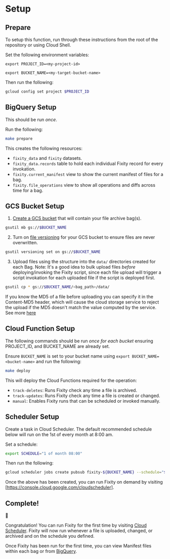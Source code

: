 # Setup
## Prepare
To setup this function, run through these instructions from the root of the repository or using Cloud Shell.

Set the following environment variables:
```
export PROJECT_ID=<my-project-id>
```
```
export BUCKET_NAME=<my-target-bucket-name>
```
Then run the following:
```bash
gcloud config set project $PROJECT_ID
```


## BigQuery Setup
This should be run *once*.

Run the following:
```bash
make prepare
```
This creates the following resources:
* `fixity_data` and `fixity` datasets.
* `fixity_data.records` table to hold each individual Fixity record for every invokation.
* `fixity.current_manifest` view to show the current manifest of files for a bag.
* `fixity.file_operations` view to show all operations and diffs across time for a bag.

## GCS Bucket Setup
1. [Create a GCS bucket](https://cloud.google.com/storage/docs/creating-buckets#storage-create-bucket-gsutil) that will contain your file archive bag(s).
```bash
gsutil mb gs://$BUCKET_NAME
```
2. Turn on [file versioning](https://cloud.google.com/storage/docs/object-versioning) for your GCS bucket to ensure files are never overwritten.
```bash
gsutil versioning set on gs://$BUCKET_NAME
```
3. Upload files using the structure into the `data/` directories created for each Bag. Note: It's a good idea to bulk upload files _before_ deploying/invoking the Fixity script, since each file upload will trigger a script invokation for each uploaded file if the script is deployed first.
```bash
gsutil cp * gs://$BUCKET_NAME/<bag_path>/data/
```
If you know the MD5 of a file before uploading you can specify it in the Content-MD5 header, which will cause the cloud storage service to reject the upload if the MD5 doesn't match the value computed by the service. See more [here](https://cloud.google.com/storage/docs/gsutil/commands/cp#checksum-validation)

## Cloud Function Setup
The following commands should be run *once for each bucket* ensuring PROJECT_ID, and BUCKET_NAME are already set.

Ensure `BUCKET_NAME` is set to your bucket name using `export BUCKET_NAME=<bucket-name>` and run the following:
```bash
make deploy
```
This will deploy the Cloud Functions required for the operation:

* `track-deletes`: Runs Fixity check any time a file is archived.
* `track-updates`: Runs Fixity check any time a file is created or changed.
* `manual`: Enables Fixity runs that can be scheduled or invoked manually.

## Scheduler Setup
Create a task in Cloud Scheduler. The default recommended schedule below will run on the 1st of every month at 8:00 am.

Set a schedule:

```bash
export SCHEDULE="1 of month 08:00"
```
Then run the following:
```bash
gcloud scheduler jobs create pubsub fixity-${BUCKET_NAME} --schedule="${SCHEDULE}" --topic=fixity-${BUCKET_NAME}-topic --message-body={} 
```

Once the above has been created, you can run Fixity on demand by visiting [https://console.cloud.google.com/cloudscheduler].

## Complete!
🎉

Congratulation! You can run Fixity for the first time by visiting [Cloud Scheduler](https://console.cloud.google.com/cloudscheduler). Fixity will now run whenever a file is uploaded, changed, or archived and on the schedule you defined.

Once Fixity has been run for the first time, you can view Manifest files within each bag or from [BigQuery](https://console.cloud.google.com/bigquery).